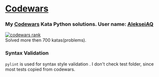 # [Codewars](http://www.codewars.com/)

### My [Codewars](http://www.codewars.com/) Kata Python solutions. User name: [AlekseiAQ](https://www.codewars.com/users/AlekseiAQ)
[![codewars rank](https://www.codewars.com/users/AlekseiAQ/badges/large)](https://www.codewars.com/users/AlekseiAQ)  
Solved more then 700 katas(problems).

### Syntax Validation

`pylint` is used for syntax style validation . I don't check test folder, since most tests copied from codewars.
